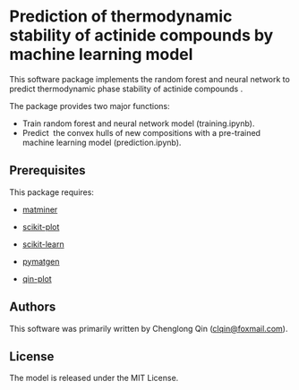 # Prediction of thermodynamic stability of actinide compounds by machine learning model 

This software package implements the random forest and neural network  to predict thermodynamic phase stability of actinide compounds . 

The package provides two major functions:

- Train  random forest and neural network model (training.ipynb).
- Predict  the convex hulls  of new compositions with a pre-trained machine learning model (prediction.ipynb).



##  Prerequisites

This package requires:

- [matminer](https://hackingmaterials.lbl.gov/matminer)

- [scikit-plot](https://pypi.org/project/scikit-plot/)

- [scikit-learn](http://scikit-learn.org/stable/)

- [pymatgen](http://pymatgen.org)

- [qin-plot]((https://pypi.org/project/qin-plot/) )

  

## Authors

This software was primarily written by Chenglong Qin (clqin@foxmail.com).



## License

The model is released under the MIT License.



